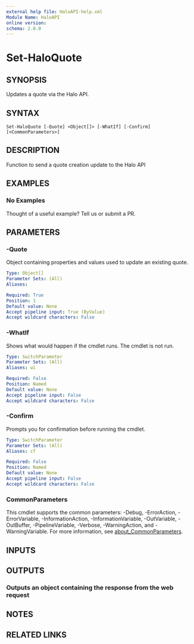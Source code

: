 ```yaml
---
external help file: HaloAPI-help.xml
Module Name: HaloAPI
online version:
schema: 2.0.0
---
```


# Set-HaloQuote

## SYNOPSIS

Updates a quote via the Halo API.

## SYNTAX

```
Set-HaloQuote [-Quote] <Object[]> [-WhatIf] [-Confirm] [<CommonParameters>]
```

## DESCRIPTION

Function to send a quote creation update to the Halo API

## EXAMPLES

### No Examples

Thought of a useful example? Tell us or submit a PR.

## PARAMETERS

### -Quote

Object containing properties and values used to update an existing quote.

```yaml
Type: Object[]
Parameter Sets: (All)
Aliases:

Required: True
Position: 1
Default value: None
Accept pipeline input: True (ByValue)
Accept wildcard characters: False
```

### -WhatIf

Shows what would happen if the cmdlet runs. The cmdlet is not run.

```yaml
Type: SwitchParameter
Parameter Sets: (All)
Aliases: wi

Required: False
Position: Named
Default value: None
Accept pipeline input: False
Accept wildcard characters: False
```

### -Confirm

Prompts you for confirmation before running the cmdlet.

```yaml
Type: SwitchParameter
Parameter Sets: (All)
Aliases: cf

Required: False
Position: Named
Default value: None
Accept pipeline input: False
Accept wildcard characters: False
```

### CommonParameters
This cmdlet supports the common parameters: -Debug, -ErrorAction, -ErrorVariable, -InformationAction, -InformationVariable, -OutVariable, -OutBuffer, -PipelineVariable, -Verbose, -WarningAction, and -WarningVariable. For more information, see [about_CommonParameters](http://go.microsoft.com/fwlink/?LinkID=113216).

## INPUTS

## OUTPUTS

### Outputs an object containing the response from the web request

## NOTES

## RELATED LINKS
